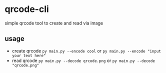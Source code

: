 qrcode-cli
==========

simple qrcode tool to create and read via image

usage
-----

* create qrcode `py main.py --encode cool` or `py main.py --encode "input your text here"`
* read qrcode `py main.py --decode qrcode.png` or `py main.py --decode "qrcode.png"`